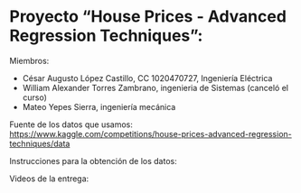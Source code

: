 # Proyecto “House Prices - Advanced Regression Techniques”:
Miembros:
  - César Augusto López Castillo, CC 1020470727, Ingeniería Eléctrica
  - William Alexander Torres Zambrano, ingenieria de Sistemas (canceló el curso)
  - Mateo Yepes Sierra, ingeniería mecánica

Fuente de los datos que usamos:
https://www.kaggle.com/competitions/house-prices-advanced-regression-techniques/data

Instrucciones para la obtención de los datos:


Videos de la entrega:
